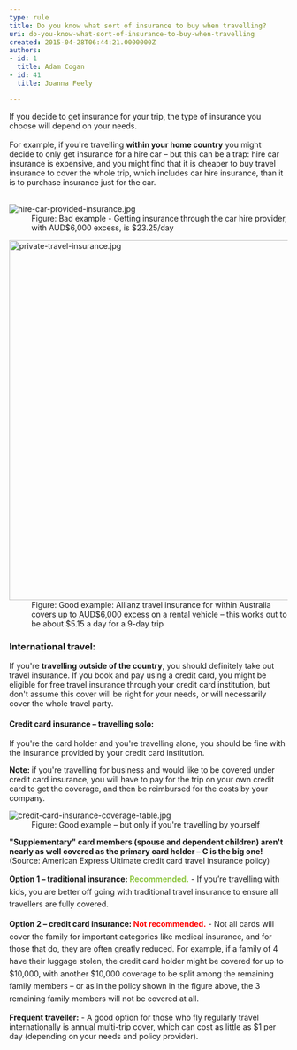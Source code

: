 ```yaml
---
type: rule
title: Do you know what sort of insurance to buy when travelling?
uri: do-you-know-what-sort-of-insurance-to-buy-when-travelling
created: 2015-04-28T06:44:21.0000000Z
authors:
- id: 1
  title: Adam Cogan
- id: 41
  title: Joanna Feely

---
```




<span class='intro'> If you decide to get insurance for your trip, the type of insurance you choose will depend on your needs. <br><br>For example, if you're travelling <strong>within your home country</strong> you might decide to only get insurance for a hire car – but this can be a trap&#58; hire car insurance is expensive, and you might find that it is cheaper to buy travel insurance to cover the whole trip, which includes car hire insurance, than it is to purchase insurance just for the car.&#160;<br><br> </span>

<dl class="badImage"><dt><img src="/PublishingImages/53a2eb_hire-car-provided-insurance.jpg" alt="hire-car-provided-insurance.jpg" data-pin-nopin="true" /> </dt><dd> Figure&#58; Bad example - Getting insurance through the car hire provider, with AUD$6,000 excess, is $23.25/day</dd></dl><dl class="goodImage"><dt><img src="/PublishingImages/575bdf_private-travel-insurance.jpg" alt="private-travel-insurance.jpg" style="width&#58;650px;" /></dt><dt></dt><dd> Figure&#58; Good example&#58; Allianz travel insurance for within Australia covers up to AUD$6,000 excess on a rental vehicle – this works out to be about $5.15 a day for a 9-day trip</dd></dl><h3>International travel&#58;</h3><p>If you're <strong>travelling outside of the country</strong>, you should definitely take out travel insurance. If you book and pay using a credit card, you might be eligible for free travel insurance through your credit card institution, but don't assume this cover will be right for your needs, or will necessarily cover the whole travel party.</p><h4>Credit card insurance – travelling solo&#58;</h4><p>If you're the card holder and you're travelling alone, you should be fine with the insurance provided by your credit card institution.</p><p><strong>Note&#58; </strong>if you're travelling for business and would like to be covered under credit card insurance, you will have to pay for the trip on your own credit card to get the coverage, and then be reimbursed for the costs by your company.</p><dl class="goodImage"><dt><img src="/PublishingImages/ccb9e6_credit-card-insurance-coverage-table.jpg" alt="credit-card-insurance-coverage-table.jpg" /></dt><dd>Figure&#58; Good example – but only if you're travelling by yourself</dd></dl><p><strong>&quot;Supplementary&quot; card members (spouse and dependent children) aren't nearly as well covered as the primary card holder – C is the big one! </strong> (Source&#58; American Express Ultimate credit card travel insurance policy)</p>
 
 
 <p><strong>Option&#160;1&#160;– traditional insurance&#58;&#160;</strong><strong style="line-height&#58;1.6;color&#58;#8dc63f;">Recommended.</strong><span style="line-height&#58;1.6;"> - If you’re travelling with kids, you are better off going with traditional travel insurance to ensure all travellers are fully covered.</span></p>
 
<p><strong>Option 2 – credit card insurance&#58;&#160;​</strong><strong style="line-height&#58;1.6;color&#58;#ff0000;">Not recommended.</strong><span style="line-height&#58;1.6;"> - </span><span class="highlight" style="line-height&#58;1.6;">Not all cards will cover the family for important categories like medical insurance</span><span style="line-height&#58;1.6;">, and for those that do, they are often greatly reduced. For example, if a family of 4 have their luggage stolen, the credit card holder might be covered for up to $10,000, with another $10,000 coverage to be split among the remaining family members – or as in the policy shown in the figure above, the 3 remaining family members will not be covered at all.</span></p>
      <p>
         <strong>Frequent traveller&#58;</strong> - A good option for those who fly regularly travel internationally is annual multi-trip cover, which can cost as little as $1 per day (depending on your needs and policy provider).</p>
​


